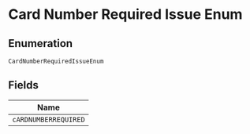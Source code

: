 
# Card Number Required Issue Enum

## Enumeration

`CardNumberRequiredIssueEnum`

## Fields

| Name |
|  --- |
| `cARDNUMBERREQUIRED` |

